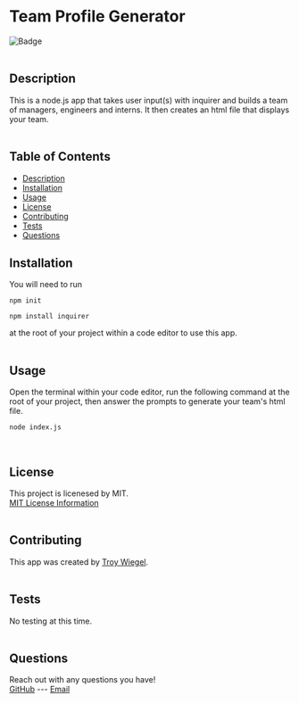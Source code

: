 # Team Profile Generator
![Badge](https://img.shields.io/badge/License-MIT-yellow.svg)
<br><br>
                        
## Description
This is a node.js app that takes user input(s) with inquirer and builds a team of managers, engineers and interns. It then creates an html file that displays your team.
<br><br>
                        
## Table of Contents
- [Description](#description)
- [Installation](#installation)
- [Usage](#usage)
- [License](#license)
- [Contributing](#contributing)
- [Tests](#tests)
- [Questions](#questions)
                        
## Installation
You will need to run
```
npm init 

npm install inquirer
```
at the root of your project within a code editor to use this app.
<br><br>
                        
## Usage
Open the terminal within your code editor, run the following command at the root of your project, then answer the prompts to generate your team's html file.
```
node index.js
```
<br>

## License
This project is licenesed by MIT.
<br>
[MIT License Information](https://opensource.org/licenses/MIT)
<br><br>

## Contributing
This app was created by [Troy Wiegel](https://github.com/troywiegel).
<br><br>
                        
## Tests
No testing at this time.
<br><br>
                        
## Questions
Reach out with any questions you have!
<br>
[GitHub](https://github.com/troywiegel) --- [Email](troywiegel@gmail.com)